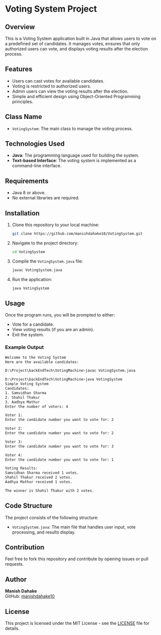 # Voting System Project

## Overview
This is a Voting System application built in Java that allows users to vote on a predefined set of candidates. It manages votes, ensures that only authorized users can vote, and displays voting results after the election process.

## Features
- Users can cast votes for available candidates.
- Voting is restricted to authorized users.
- Admin users can view the voting results after the election.
- Simple and efficient design using Object-Oriented Programming principles.

## Class Name
- `VotingSystem`: The main class to manage the voting process.

## Technologies Used
- **Java**: The programming language used for building the system.
- **Text-based Interface**: The voting system is implemented as a command-line interface.

## Requirements
- Java 8 or above.
- No external libraries are required.

## Installation
1. Clone this repository to your local machine:
    ```bash
    git clone https://github.com/manishdahake10/VotingSystem.git
    ```

2. Navigate to the project directory:
    ```bash
    cd VotingSystem
    ```

3. Compile the `VotingSystem.java` file:
    ```bash
    javac VotingSystem.java
    ```

4. Run the application:
    ```bash
    java VotingSystem
    ```

## Usage
Once the program runs, you will be prompted to either:
- Vote for a candidate.
- View voting results (if you are an admin).
- Exit the system.

### Example Output
 ```bash
Welcome to the Voting System
Here are the available candidates:

D:\Project\backEndTech\VotingMachine>javac VotingSystem.java

D:\Project\backEndTech\VotingMachine>java VotingSystem
Simple Voting System
Candidates:
1. Samvidhan Sharma
2. Shahil Thakur
3. Aadhya Mathur
Enter the number of voters: 4

Voter 1:
Enter the candidate number you want to vote for: 2

Voter 2:
Enter the candidate number you want to vote for: 2

Voter 3:
Enter the candidate number you want to vote for: 3

Voter 4:
Enter the candidate number you want to vote for: 1

Voting Results:
Samvidhan Sharma received 1 votes.
Shahil Thakur received 2 votes.
Aadhya Mathur received 1 votes.

The winner is Shahil Thakur with 2 votes.
```

## Code Structure
The project consists of the following structure:

- `VotingSystem.java`: The main file that handles user input, vote processing, and results display.

## Contribution
Feel free to fork this repository and contribute by opening issues or pull requests.

## Author
**Manish Dahake**  
GitHub: [manishdahake10](https://github.com/manishdahake10)

## License
This project is licensed under the MIT License - see the [LICENSE](LICENSE) file for details.



